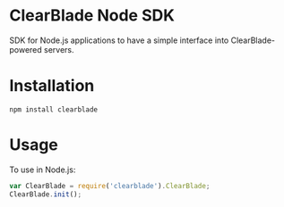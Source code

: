 # ClearBlade Node SDK
SDK for Node.js applications to have a simple interface into ClearBlade-powered
servers.

# Installation
```
npm install clearblade
```

# Usage
To use in Node.js:
```javascript
var ClearBlade = require('clearblade').ClearBlade;
ClearBlade.init();
```
